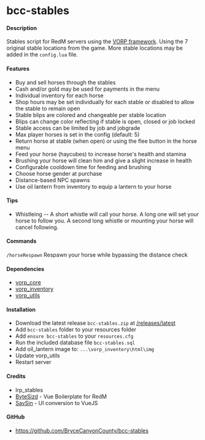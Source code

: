 # bcc-stables

#### Description
Stables script for RedM servers using the [VORP framework](https://github.com/VORPCORE). Using the 7 original stable locations from the game. More stable locations may be added in the `config.lua` file.

#### Features
- Buy and sell horses through the stables
- Cash and/or gold may be used for payments in the menu
- Individual inventory for each horse
- Shop hours may be set individually for each stable or disabled to allow the stable to remain open
- Stable blips are colored and changeable per stable location
- Blips can change color reflecting if stable is open, closed or job locked
- Stable access can be limited by job and jobgrade
- Max player horses is set in the config (default: 5)
- Return horse at stable (when open) or using the flee button in the horse menu
- Feed your horse (haycubes) to increase horse's health and stamina
- Brushing your horse will clean him and give a slight increase in health
- Configurable cooldown time for feeding and brushing
- Choose horse gender at purchase
- Distance-based NPC spawns
- Use oil lantern from inventory to equip a lantern to your horse

#### Tips
- Whistleing -- A short whistle will call your horse. A long one will set your horse to follow you. A second long whistle or mounting your horse will cancel following.

#### Commands
`/horseRespawn` Respawn your horse while bypassing the distance check

#### Dependencies
- [vorp_core](https://github.com/VORPCORE/vorp-core-lua)
- [vorp_inventory](https://github.com/VORPCORE/vorp_inventory-lua)
- [vorp_utils](https://github.com/VORPCORE/vorp_utils)

#### Installation
- Download the latest release `bcc-stables.zip` at [/releases/latest](https://github.com/BryceCanyonCounty/bcc-stables/releases/latest)
- Add `bcc-stables` folder to your resources folder
- Add `ensure bcc-stables` to your `resources.cfg`
- Run the included database file `bcc-stables.sql`
- Add oil_lantern image to: `...\vorp_inventory\html\img`
- Update vorp_utils
- Restart server

#### Credits
- lrp_stables
- [ByteSizd](https://github.com/AndrewR3K) - Vue Boilerplate for RedM
- [SavSin](https://github.com/DavFount) - UI conversion to VueJS

#### GitHub
- https://github.com/BryceCanyonCounty/bcc-stables
